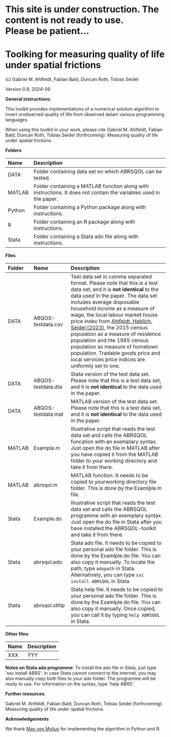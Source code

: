 # This site is under construction. The content is not ready to use.<br>Please be patient... 
# Toolking for measuring quality of life under spatial frictions
(c) Gabriel M. Ahlfeldt, Fabian Bald, Duncan Roth, Tobias Seidel

Version 0.9, 2024-09

**General instructions:**

This toolkit provides implementations of a numerical solution algorithm to invert unobserved quality of life from observed datain various programming languages. 

When using this toolkit in your work, please cite Gabriel M. Ahlfeldt, Fabian Bald, Duncan Roth, Tobias Seidel (forthcoming): Measuring quality of life under spatial frictions.

**Folders**

Name | Description |
|:---------------------------------------------|:-------------------------------------------------------------------------|
| DATA | Folder containing data set on which ABRSQOL can be tested.   |
| MATLAB | Folder containing a MATLAB function along with instructions. It does not contain the variables used in the paper.  |
| Python | Folder containing a Python package along with instructions. |
| R | Folder containing an R package along with instructions. |
| Stata | Folder containing a Stata ado file along with instructions. |

**Files**

Folder | Name  | Description |
|:-------------------|:-------------------------------------|:-------------------------------------------------------------------------|
| DATA | ABQOS-testdata.csv | Test data set in comma separated format. Please note that this is a test data set, and it is **not identical** to the data used in the paper. The data set includes average disposable household income as a measure of wage, the local labour market house price index from [Ahlfeldt, Heblich, Seidel (2023)](https://doi.org/10.1016/j.regsciurbeco.2022.103836), the 2015 census population as a measure of residence population and hte 1985 census population as measure of hometown population. Tradable goods price and local services price indices are uniformly set to one. |
| DATA | ABQOS-testdata.dta | Stata version of the test data set. Please note that this is a test data set, and it is **not identical** to the data used in the paper. |
| DATA | ABQOS-testdata.mat | MATLAB version of the test data set. Please note that this is a test data set, and it is **not identical** to the data used in the paper. |
| MATLAB | Example.m | Illustrative script that reads the test data set and calls the ABRSQOL funcation with an exemplary syntax. Just open the do file in MATLAB after you have copied it from the MATLAB folder to your working directory and take it from there. |
| MATLAB | abrsqol.m | MATLAB function. It needs to be copied to yourworking directory file folder. This is done by the Examlple.m file. |
| Stata | Example.do | Illustrative script that reads the test data set and calls the ABRSQOL programme with an exemplary syntax. Just open the do file in Stata after you have installed the ABRSQOL-toolkit and take it from there. |
| Stata | abrsqol.ado | Stata ado file. It needs to be copied to your personal ado file folder. This is done by the Examlple.do file. You can also copy it manually. To locate the path, type `adopath` in Stata. Alternatively, you can type `ssc install ABRSQOL` in Stata. |
| Stata | abrsqol.sthlp | Stata help file. It needs to be copied to your personal ado file folder. This is done by the Examlple.do file. You can also copy it manually. Once copied, you can call it by typing `help ABRSQOL` in Stata.


**Other files**:

| Name | Description |
|:---------------------------------------------|:-------------------------------------------------------------------------|
| XXX| YYY |

**Notes on Stata ado programme**: To install the ado file in Stata, just type 'ssc install ABRS'. In case Stata cannot connect to the internet, you may also manually copy both files to your ado folder. The programme will be ready to use. For information on the syntax, type 'help ABRS'.

**Further resources**: 

Gabriel M. Ahlfeldt, Fabian Bald, Duncan Roth, Tobias Seidel (forthcoming): Measuring quality of life under spatial frictions.

**Acknowledgements**

We thank [Max von Mylius](https://github.com/maximylius) for implementing the algorithm in Python and R.
